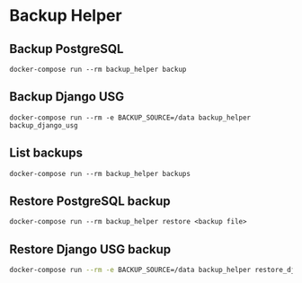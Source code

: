 # Backup Helper

## Backup PostgreSQL

```shell
docker-compose run --rm backup_helper backup
```

## Backup Django USG

```shell
docker-compose run --rm -e BACKUP_SOURCE=/data backup_helper backup_django_usg
```

## List backups

```shell
docker-compose run --rm backup_helper backups
```

## Restore PostgreSQL backup

```shell
docker-compose run --rm backup_helper restore <backup file>
```

## Restore Django USG backup

```bash
docker-compose run --rm -e BACKUP_SOURCE=/data backup_helper restore_django_usg <backup file>
```

